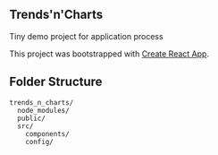 ## Trends'n'Charts

Tiny demo project for application process

This project was bootstrapped with [Create React App](https://github.com/facebookincubator/create-react-app).

## Folder Structure

```
trends_n_charts/
  node_modules/
  public/
  src/
    components/
    config/
```

